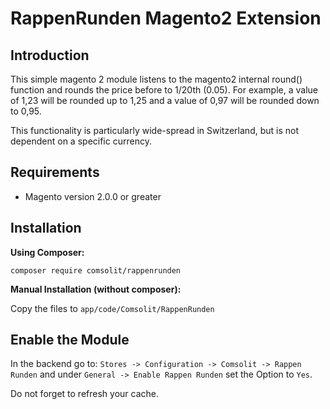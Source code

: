 RappenRunden Magento2 Extension
========================================

Introduction
------------
This simple magento 2 module listens to the magento2 internal round() function and rounds the price before to 1/20th (0.05).
For example, a value of 1,23 will be rounded up to 1,25 and a value of 0,97 will be rounded down to 0,95.

This functionality is particularly wide-spread in Switzerland, but is not dependent on a specific currency.

Requirements
------------
* Magento version 2.0.0 or greater

Installation
------------
**Using Composer:**

``composer require comsolit/rappenrunden``

**Manual Installation (without composer):**

Copy the files to ``app/code/Comsolit/RappenRunden``

Enable the Module
------------
In the backend go to:
``Stores -> Configuration -> Comsolit -> Rappen Runden``
and under ``General -> Enable Rappen Runden`` set the Option to ``Yes``. 

Do not forget to refresh your cache.
